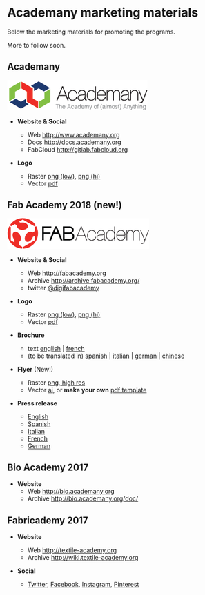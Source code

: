 

# Academany marketing materials

Below the marketing materials for promoting the programs.

More to follow soon.

## Academany

![png](./fabacademy2017/logo/academany_small.png)

- **Website & Social**
  - Web http://www.academany.org 
  - Docs http://docs.academany.org
  - FabCloud http://gitlab.fabcloud.org

- **Logo**
  - Raster [png (low)](./fabacademy2017/logo/academany_small.png), [png (hi)](./fabacademy2017/logo/academany.png)
  - Vector [pdf](./fabacademy2017/logo/academany.pdf)

## Fab Academy 2018 (new!)

![png](./fabacademy2017/logo/fabacademy_small.png)

- **Website & Social**
  - Web http://fabacademy.org  
  - Archive http://archive.fabacademy.org/
  - twitter [@digifabacademy](https://twitter.com/digifabacademy)

- **Logo**
  - Raster [png (low)](./fabacademy2017/logo/fabacademy_small.png), [png (hi)](./fabacademy2017/logo/fabacademy.png)
  - Vector [pdf](./fabacademy2017/logo/fabacademy.pdf)

- **Brochure**
  - text [english](./fabacademy2017/brochure/index.md) | [french](./fabacademy2017/brochure/fr.md)
  - (to be translated in) [spanish](./fabacademy2017/brochure/es.md) | [italian](./fabacademy2017/brochure/it.md) | [german](./fabacademy2017/brochure/de.md) | [chinese](./fabacademy2017/brochure/cn.md)

- **Flyer** (New!)
  - Raster [png, high res](./fabacademy2018/flyer/fabAcademyGlobal2018_kit-01.jpg)
  - Vector [ai](./fabacademy2018/flyer/fabAcademyGlobal2018_kit.ai), or **make your own** [pdf template](./fabacademy2018/flyer/Flyer_FabAc_2018.pdf)

- **Press release**
  - [English](./fabacademy2017/press/press_en.md)
  - [Spanish](./fabacademy2017/press/press_es.md)
  - [Italian](./fabacademy2017/press/press_it.md)
  - [French](./fabacademy2017/press/press_fr.md)
  - [German](./fabacademy2017/press/press_de.md) 

## Bio Academy 2017

- **Website**
  - Web http://bio.academany.org
  - Archive http://bio.academany.org/doc/  

## Fabricademy 2017

- **Website**

  - Web http://textile-academy.org
  - Archive http://wiki.textile-academy.org
  
- **Social**

  - [Twitter](http://twitter.com/fabricademy), [Facebook](http://facebook.com/fabricademy), [Instagram](http://instagram.com/fabricademy), [Pinterest](http://pinterest.com/fabricademy)
